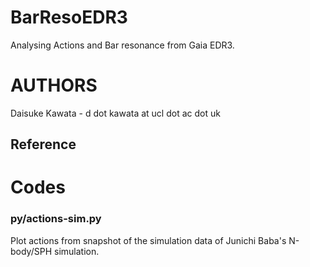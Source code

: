 
# BarResoEDR3

 Analysing Actions and Bar resonance from Gaia EDR3. 


# AUTHORS

Daisuke Kawata - d dot kawata at ucl dot ac dot uk

## Reference



# Codes


### py/actions-sim.py

 Plot actions from snapshot of the simulation data of Junichi Baba's N-body/SPH simulation.

